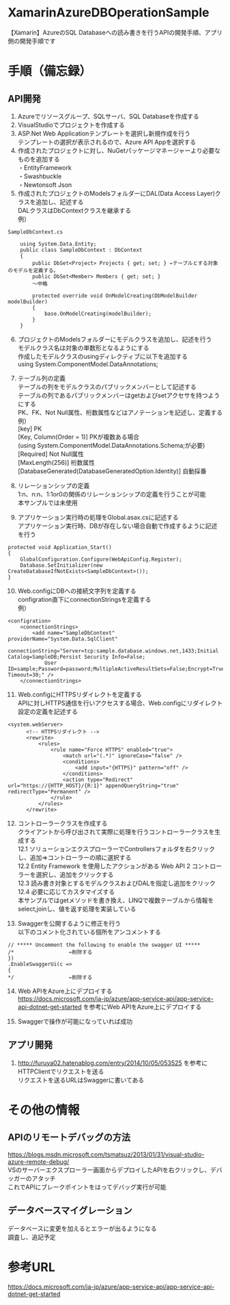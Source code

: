 # XamarinAzureDBOperationSample
【Xamarin】AzureのSQL Databaseへの読み書きを行うAPIの開発手順、アプリ側の開発手順です

# 手順（備忘録）
## API開発
1. Azureでリソースグループ、SQLサーバ、SQL Databaseを作成する  
2. VisualStudioでプロジェクトを作成する  
3. ASP.Net Web Applicationテンプレートを選択し新規作成を行う  
テンプレートの選択が表示されるので、Azure API Appを選択する  
4. 作成されたプロジェクトに対し、NuGetパッケージマネージャーより必要なものを追加する  
・EntityFramework  
・Swashbuckle  
・Newtonsoft Json  
5. 作成されたプロジェクトのModelsフォルダーにDAL(Data Access Layer)クラスを追加し、記述する  
DALクラスはDbContextクラスを継承する  
例）  
```
SampleDbContext.cs  

	using System.Data.Entity;			
	public class SampleDbContext : DbContext			
	{			
		public DbSet<Project> Projects { get; set; } ←テーブルとする対象のモデルを定義する。		
		public DbSet<Member> Members { get; set; }		
		～中略		
				
		protected override void OnModelCreating(DbModelBuilder modelBuilder)		
		{		
			base.OnModelCreating(modelBuilder);	
		}		
	}		
```
6. 	プロジェクトのModelsフォルダーにモデルクラスを追加し、記述を行う  
モデルクラス名は対象の単数形となるようにする  
作成したモデルクラスのusingディレクティブに以下を追加する  
using System.ComponentModel.DataAnnotations;  

7. テーブル列の定義  
テーブルの列をモデルクラスのパブリックメンバーとして記述する  
テーブルの列であるパブリックメンバーはgetおよびsetアクセサを持つようにする  
PK、FK、Not Null属性、桁数属性などはアノテーションを記述し、定義する  
例）  
[key] PK  
[Key, Column(Order = 1)] PKが複数ある場合  
(using System.ComponentModel.DataAnnotations.Schema;が必要)  
[Required] Not Null属性  
[MaxLength(256)] 桁数属性  
[DatabaseGenerated(DatabaseGeneratedOption.Identity)] 自動採番

8. リレーションシップの定義  
1:n、n:n、1:1or0の関係のリレーションシップの定義を行うことが可能  
本サンプルでは未使用

9. アプリケーション実行時の処理をGlobal.asax.csに記述する  
アプリケーション実行時、DBが存在しない場合自動で作成するように記述を行う

```
protected void Application_Start()	
{	
	GlobalConfiguration.Configure(WebApiConfig.Register);
	Database.SetInitializer(new CreateDatabaseIfNotExists<SampleDbContext>());
}
```

10. Web.configにDBへの接続文字列を定義する  
configration直下にconnectionStringsを定義する  
例）
```
<configration>						
	<connectionStrings>					
		<add name="SampleDbContext" providerName="System.Data.SqlClient" 				
			connectionString="Server=tcp:sample.database.windows.net,1433;Initial Catalog=SampleDB;Persist Security Info=False;			
			User ID=sample;Password=password;MultipleActiveResultSets=False;Encrypt=True;TrustServerCertificate=False;Connection Timeout=30;" />			
	</connectionStrings>					
```

11. Web.configにHTTPSリダイレクトを定義する  
APIに対しHTTPS通信を行いアクセスする場合、Web.configにリダイレクト設定の定義を記述する  
```
<system.webServer>						
	  <!-- HTTPSリダイレクト -->					
	  <rewrite>					
		  <rules>				
			  <rule name="Force HTTPS" enabled="true">			
				  <match url="(.*)" ignoreCase="false" />		
				  <conditions>		
					  <add input="{HTTPS}" pattern="off" />	
				  </conditions>		
				  <action type="Redirect" url="https://{HTTP_HOST}/{R:1}" appendQueryString="true" redirectType="Permanent" />		
			  </rule>			
		  </rules>				
	  </rewrite>					
```

12. コントローラークラスを作成する  
クライアントから呼び出されて実際に処理を行うコントローラークラスを生成する  
12.1 ソリューションエクスプローラーでControllersフォルダを右クリックし、追加=>コントローラーの順に選択する  
12.2 Entity Framework を使用したアクションがある Web API 2 コントローラーを選択し、追加をクリックする  
12.3 読み書き対象とするモデルクラスおよびDALを指定し追加をクリック  
12.4 必要に応じてカスタマイズする  
本サンプルではgetメソッドを書き換え、LINQで複数テーブルから情報をselect,joinし、値を返す処理を実装している

13. Swaggerを公開するように修正を行う  
以下のコメント化されている個所をアンコメントする
```
// ***** Uncomment the following to enable the swagger UI *****																								
/*					←削除する			
})																								
.EnableSwaggerUi(c =>																								
{																								
*/					←削除する			
```

14. Web APIをAzure上にデプロイする  
https://docs.microsoft.com/ja-jp/azure/app-service-api/app-service-api-dotnet-get-started  を参考にWeb APIをAzure上にデプロイする  

15. Swaggerで操作が可能になっていれば成功

## アプリ開発
1. http://furuya02.hatenablog.com/entry/2014/10/05/053525  を参考にHTTPClientでリクエストを送る  
リクエストを送るURLはSwaggerに書いてある


# その他の情報
## APIのリモートデバッグの方法
https://blogs.msdn.microsoft.com/tsmatsuz/2013/01/31/visual-studio-azure-remote-debug/  
VSのサーバーエクスプローラー画面からデプロイしたAPIを右クリックし、デバッガーのアタッチ  
これでAPIにブレークポイントをはってデバッグ実行が可能

## データベースマイグレーション
データベースに変更を加えるとエラーが出るようになる  
調査し、追記予定

# 参考URL
https://docs.microsoft.com/ja-jp/azure/app-service-api/app-service-api-dotnet-get-started  
